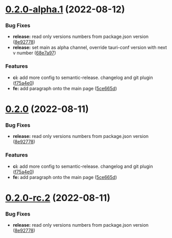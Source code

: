 # [0.2.0-alpha.1](https://github.com/Royserg/devOps-is-my-passion/compare/v0.1.0...v0.2.0-alpha.1) (2022-08-12)


### Bug Fixes

* **release:** read only versions numbers from package.json version ([8e92778](https://github.com/Royserg/devOps-is-my-passion/commit/8e927780ca0c16770fd42f35e058d0bf7b31ea09))
* **release:** set main as alpha channel, override tauri-conf version with next v number ([68e7a97](https://github.com/Royserg/devOps-is-my-passion/commit/68e7a973323f52f5b36b7b3512d7a21f69570dbc))


### Features

* **ci:** add more config to semantic-release. changelog and git plugin ([f75a4e0](https://github.com/Royserg/devOps-is-my-passion/commit/f75a4e05cb15eb101da7733d0e799e79ae8f216a))
* **fe:** add paragraph onto the main page ([5ce665d](https://github.com/Royserg/devOps-is-my-passion/commit/5ce665d845782eef4d8caace4bc461d19150ef6a))

# [0.2.0](https://github.com/Royserg/devOps-is-my-passion/compare/v0.1.0...v0.2.0) (2022-08-11)


### Bug Fixes

* **release:** read only versions numbers from package.json version ([8e92778](https://github.com/Royserg/devOps-is-my-passion/commit/8e927780ca0c16770fd42f35e058d0bf7b31ea09))


### Features

* **ci:** add more config to semantic-release. changelog and git plugin ([f75a4e0](https://github.com/Royserg/devOps-is-my-passion/commit/f75a4e05cb15eb101da7733d0e799e79ae8f216a))
* **fe:** add paragraph onto the main page ([5ce665d](https://github.com/Royserg/devOps-is-my-passion/commit/5ce665d845782eef4d8caace4bc461d19150ef6a))

# [0.2.0-rc.2](https://github.com/Royserg/devOps-is-my-passion/compare/v0.2.0-rc.1...v0.2.0-rc.2) (2022-08-11)


### Bug Fixes

* **release:** read only versions numbers from package.json version ([8e92778](https://github.com/Royserg/devOps-is-my-passion/commit/8e927780ca0c16770fd42f35e058d0bf7b31ea09))
